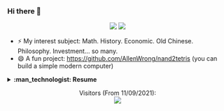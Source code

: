 ### Hi there 👋


<!-- ![image](https://github.com/AllenWrong/AllenWrong/blob/main/temp.gif) -->

<!--
**AllenWrong/AllenWrong** is a ✨ _special_ ✨ repository because its `README.md` (this file) appears on your GitHub profile.-->


<!-- ![](https://github-readme-stats.vercel.app/api?username=allenwrong&count_private=true&hide_border=true&show_icons=true&line_height=25) -->
<!-- ![](https://github-readme-stats.vercel.app/api/top-langs/?username=allenwrong&hide_border=true&langs_count=8&layout=compact) -->

<p align = "center">
  <img src = "https://github-readme-stats.vercel.app/api?username=allenwrong&count_private=true&hide_border=true&show_icons=true&line_height=25&theme=tokyonight"">
  <img src = "https://github-readme-stats.vercel.app/api/top-langs/?username=allenwrong&hide_border=true&langs_count=8&layout=compact&theme=tokyonight"">
</p>


- ⚡ My interest subject: Math. History. Economic. Old Chinese. Philosophy. Investment... so many.
- 😄 A fun project: https://github.com/AllenWrong/nand2tetris (you can build a simple modern computer)

<details>
  <summary><b>:man_technologist: Resume</b></summary>
  
  #### Person Information
  
  - :school: University: Beijing University of Posts and Telecommunications
  
  - :computer: Major: Computer Science
  
  #### Project
  
</details>


<p align="center"> 
  Visitors (From 11/09/2021):<br>
  <img src="https://profile-counter.glitch.me/AllenWrong/count.svg" />
</p>

